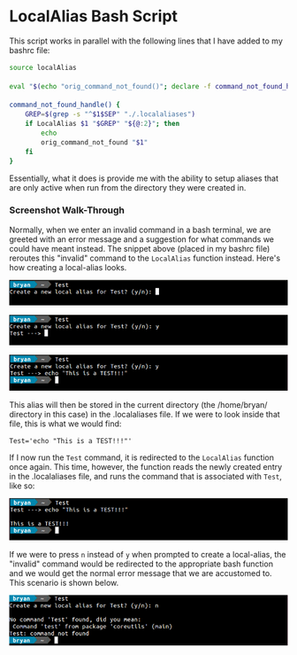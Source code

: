 # LocalAlias Bash Script
This script works in parallel with the following lines that I have added to my bashrc file:

``` bash
source localAlias

eval "$(echo "orig_command_not_found()"; declare -f command_not_found_handle | tail -n +2)"

command_not_found_handle() {
    GREP=$(grep -s "^$1$SEP" "./.localaliases")
    if LocalAlias $1 "$GREP" "${@:2}"; then
        echo
        orig_command_not_found "$1"
    fi
}
```

Essentially, what it does is provide me with the ability to setup aliases that are only active when run from the directory they were created in.

### Screenshot Walk-Through

Normally, when we enter an invalid command in a bash terminal, we are greeted with an error message and a suggestion for what commands we could have meant instead. The snippet above (placed in my bashrc file) reroutes this "invalid" command to the `LocalAlias` function instead. Here's how creating a local-alias looks.

![Create Alias](img/create.png "Create Alias")

![Create Alias #2](img/create2.png "Create Alias #2")

![Create Alias #3](img/create3.png "Create Alias #3")

This alias will then be stored in the current directory (the /home/bryan/ directory in this case) in the .localaliases file. If we were to look inside that file, this is what we would find:
```
Test='echo "This is a TEST!!!"'
```

If I now run the `Test` command, it is redirected to the `LocalAlias` function once again. This time, however, the function reads the newly created entry in the .localaliases file, and runs the command that is associated with `Test`, like so:

![final](img/final.png)

If we were to press `n` instead of `y` when prompted to create a local-alias, the "invalid" command would be redirected to the appropriate bash function and we would get the normal error message that we are accustomed to. This scenario is shown below.

![nocreate](img/nocreate.png)
